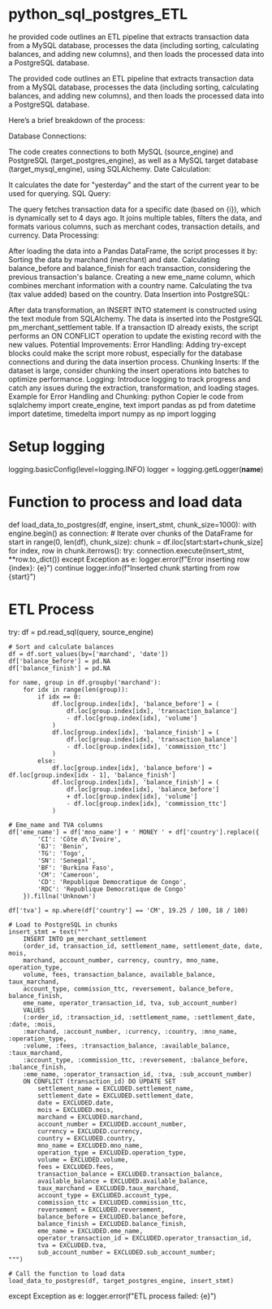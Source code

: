 # python_sql_postgres_ETL
he provided code outlines an ETL pipeline that extracts transaction data from a MySQL database, processes the data (including sorting, calculating balances, and adding new columns), and then loads the processed data into a PostgreSQL database.

The provided code outlines an ETL pipeline that extracts transaction data from a MySQL database, processes the data (including sorting, calculating balances, and adding new columns), and then loads the processed data into a PostgreSQL database.

Here’s a brief breakdown of the process:

Database Connections:

The code creates connections to both MySQL (source_engine) and PostgreSQL (target_postgres_engine), as well as a MySQL target database (target_mysql_engine), using SQLAlchemy.
Date Calculation:

It calculates the date for "yesterday" and the start of the current year to be used for querying.
SQL Query:

The query fetches transaction data for a specific date (based on {i}), which is dynamically set to 4 days ago. It joins multiple tables, filters the data, and formats various columns, such as merchant codes, transaction details, and currency.
Data Processing:

After loading the data into a Pandas DataFrame, the script processes it by:
Sorting the data by marchand (merchant) and date.
Calculating balance_before and balance_finish for each transaction, considering the previous transaction's balance.
Creating a new eme_name column, which combines merchant information with a country name.
Calculating the tva (tax value added) based on the country.
Data Insertion into PostgreSQL:

After data transformation, an INSERT INTO statement is constructed using the text module from SQLAlchemy.
The data is inserted into the PostgreSQL pm_merchant_settlement table. If a transaction ID already exists, the script performs an ON CONFLICT operation to update the existing record with the new values.
Potential Improvements:
Error Handling: Adding try-except blocks could make the script more robust, especially for the database connections and during the data insertion process.
Chunking Inserts: If the dataset is large, consider chunking the insert operations into batches to optimize performance.
Logging: Introduce logging to track progress and catch any issues during the extraction, transformation, and loading stages.
Example for Error Handling and Chunking:
python
Copier le code
from sqlalchemy import create_engine, text
import pandas as pd
from datetime import datetime, timedelta
import numpy as np
import logging

# Setup logging
logging.basicConfig(level=logging.INFO)
logger = logging.getLogger(__name__)

# Function to process and load data
def load_data_to_postgres(df, engine, insert_stmt, chunk_size=1000):
    with engine.begin() as connection:
        # Iterate over chunks of the DataFrame
        for start in range(0, len(df), chunk_size):
            chunk = df.iloc[start:start+chunk_size]
            for index, row in chunk.iterrows():
                try:
                    connection.execute(insert_stmt, **row.to_dict())
                except Exception as e:
                    logger.error(f"Error inserting row {index}: {e}")
                    continue
            logger.info(f"Inserted chunk starting from row {start}")

# ETL Process
try:
    df = pd.read_sql(query, source_engine)

    # Sort and calculate balances
    df = df.sort_values(by=['marchand', 'date'])
    df['balance_before'] = pd.NA
    df['balance_finish'] = pd.NA

    for name, group in df.groupby('marchand'):
        for idx in range(len(group)):
            if idx == 0:
                df.loc[group.index[idx], 'balance_before'] = (
                    df.loc[group.index[idx], 'transaction_balance']  
                    - df.loc[group.index[idx], 'volume']
                ) 
                df.loc[group.index[idx], 'balance_finish'] = (
                    df.loc[group.index[idx], 'transaction_balance'] 
                    - df.loc[group.index[idx], 'commission_ttc']
                )
            else:
                df.loc[group.index[idx], 'balance_before'] = df.loc[group.index[idx - 1], 'balance_finish']
                df.loc[group.index[idx], 'balance_finish'] = (
                    df.loc[group.index[idx], 'balance_before'] 
                    + df.loc[group.index[idx], 'volume'] 
                    - df.loc[group.index[idx], 'commission_ttc']
                )

    # Eme_name and TVA columns
    df['eme_name'] = df['mno_name'] + ' MONEY ' + df['country'].replace({
            'CI': 'Côte d\'Ivoire',
            'BJ': 'Benin',
            'TG': 'Togo',
            'SN': 'Senegal',
            'BF': 'Burkina Faso',
            'CM': 'Cameroon',
            'CD': 'Republique Democratique de Congo',
            'RDC': 'Republique Democratique de Congo'
        }).fillna('Unknown')

    df['tva'] = np.where(df['country'] == 'CM', 19.25 / 100, 18 / 100)

    # Load to PostgreSQL in chunks
    insert_stmt = text("""
        INSERT INTO pm_merchant_settlement
        (order_id, transaction_id, settlement_name, settlement_date, date, mois, 
        marchand, account_number, currency, country, mno_name, operation_type, 
        volume, fees, transaction_balance, available_balance, taux_marchand, 
        account_type, commission_ttc, reversement, balance_before, balance_finish, 
        eme_name, operator_transaction_id, tva, sub_account_number)
        VALUES
        (:order_id, :transaction_id, :settlement_name, :settlement_date, :date, :mois, 
        :marchand, :account_number, :currency, :country, :mno_name, :operation_type, 
        :volume, :fees, :transaction_balance, :available_balance, :taux_marchand, 
        :account_type, :commission_ttc, :reversement, :balance_before, :balance_finish, 
        :eme_name, :operator_transaction_id, :tva, :sub_account_number)
        ON CONFLICT (transaction_id) DO UPDATE SET
            settlement_name = EXCLUDED.settlement_name,
            settlement_date = EXCLUDED.settlement_date,
            date = EXCLUDED.date,
            mois = EXCLUDED.mois,
            marchand = EXCLUDED.marchand,
            account_number = EXCLUDED.account_number,
            currency = EXCLUDED.currency,
            country = EXCLUDED.country,
            mno_name = EXCLUDED.mno_name,
            operation_type = EXCLUDED.operation_type,
            volume = EXCLUDED.volume,
            fees = EXCLUDED.fees,
            transaction_balance = EXCLUDED.transaction_balance,
            available_balance = EXCLUDED.available_balance,
            taux_marchand = EXCLUDED.taux_marchand,
            account_type = EXCLUDED.account_type,
            commission_ttc = EXCLUDED.commission_ttc,
            reversement = EXCLUDED.reversement,
            balance_before = EXCLUDED.balance_before,
            balance_finish = EXCLUDED.balance_finish,
            eme_name = EXCLUDED.eme_name,
            operator_transaction_id = EXCLUDED.operator_transaction_id,
            tva = EXCLUDED.tva,
            sub_account_number = EXCLUDED.sub_account_number;
    """)

    # Call the function to load data
    load_data_to_postgres(df, target_postgres_engine, insert_stmt)

except Exception as e:
    logger.error(f"ETL process failed: {e}")
